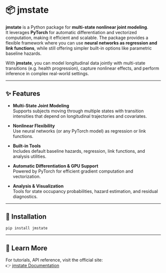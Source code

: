 # 📦 jmstate

**jmstate** is a Python package for **multi-state nonlinear joint modeling**.  
It leverages **PyTorch** for automatic differentiation and vectorized computation, making it efficient and scalable. The package provides a flexible framework where you can use **neural networks as regression and link functions**, while still offering simpler built-in options like parametric baseline hazards.

With **jmstate**, you can model longitudinal data jointly with multi-state transitions (e.g. health progression), capture nonlinear effects, and perform inference in complex real-world settings.

---

## ✨ Features

- **Multi-State Joint Modeling**  
  Supports subjects moving through multiple states with transition intensities that depend on longitudinal trajectories and covariates.

- **Nonlinear Flexibility**  
  Use neural networks (or any PyTorch model) as regression or link functions.

- **Built-in Tools**  
  Includes default baseline hazards, regression, link functions, and analysis utilities.

- **Automatic Differentiation & GPU Support**  
  Powered by PyTorch for efficient gradient computation and vectorization.

- **Analysis & Visualization**  
  Tools for state occupancy probabilities, hazard estimation, and residual diagnostics.

---

## 🚀 Installation

```bash
pip install jmstate
```

---

## 📖 Learn More

For tutorials, API reference, visit the official site:  
👉 [jmstate Documentation](https://felixlaplante0.gitlab.io/jmstate)

